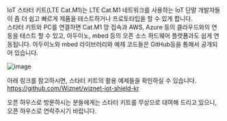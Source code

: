 IoT 스타터 키트(LTE Cat.M1)는 LTE Cat.M1 네트워크를 사용하는 IoT 단말 개발자들이 좀 더 쉽고 빠르게 제품을 테스트하거나 프로토타입을 할 수 있게 합니다.  
스타터 키트와 PC를 연결하면 Cat.M1 망 접속과 AWS, Azure 등의 클라우드와의 연동을 테스트 할 수 있고, 아두이노, mbed 등의 오픈 소스 하드웨어 플랫폼과도 쉽게 연동됩니다. 
아두이노와 mbed 라이브러리와 예제 코드들은 GitHub등을 통해서 공개되어 있습니다.

![image](https://user-images.githubusercontent.com/2126804/126595298-aab221dc-bc37-4dd6-b8b0-e05a0ee294ac.png)

아래 링크를 참고하시면, 스타터 키트의 활용 예제들을 확인하실 수 있습니다.  
https://github.com/Wiznet/wiznet-iot-shield-kr

오픈 하우스로 방문하시는 분들에게는 스타터 키트를 무상으로 대여해 드리고 있으니, 오픈 하우스로 연락주시기 바랍니다.
